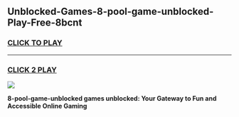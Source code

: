 
## Unblocked-Games-8-pool-game-unblocked-Play-Free-8bcnt
<h3>
<a href="https://premium76.site?title=8-pool-game-unblocked&ref=12A">CLICK TO PLAY</a></h3>
<hr>

<h3>
<a href="https://premium76.site?title=8-pool-game-unblocked&ref=12A">CLICK 2 PLAY</a>
  
</h3>

<a href="https://premium76.site?title=8-pool-game-unblocked&ref=12A"><img src="https://clearcache.store/games.png"></a>


**8-pool-game-unblocked games unblocked: Your Gateway to Fun and Accessible Online Gaming**
